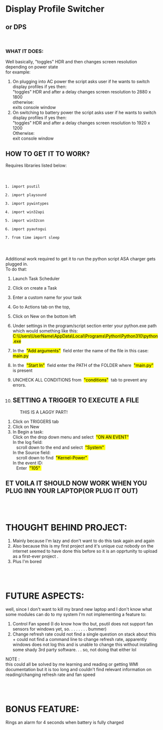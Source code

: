 # Display Profile Switcher
## or DPS
</br>

### WHAT IT DOES:
Well basically, "toggles" HDR and then changes screen resolution depending on power state  
for example:  
1. On plugging into AC power the script asks user if he wants to switch display profiles if yes then:  
"toggles" HDR and after a delay changes screen resolution to 2880 x 1800  
otherwise:  
exits console window  
2. On switching to battery power the script asks user if he wants to switch display profiles if yes then:  
"toggles" HDR and after a delay changes screen resolution to 1920 x 1200  
Otherwise:  
exit console window

## HOW TO GET IT TO WORK?
Requires libraries listed below:  
<code>
1. import psutil  
1. import playsound  
1. import pywintypes  
1. import win32api  
1. import win32con  
1. import pyautogui  
1. from time import sleep

</code>


Additional work required to get it to run the python script ASA charger gets plugged in.  
To do that:  
1. Launch Task Scheduler 
1. Click on create a Task
1. Enter a custom name for your task
1. Go to Actions tab on the top,
1. Click on New on the bottom left
1. Under settings in the program/script section enter your python.exe path which would something like this:  
<mark>C:\Users\UserName\AppData\Local\Programs\Python\Python310\python.exe</mark>  

1. In the &nbsp;<mark>"Add arguments"</mark>&nbsp; field enter the name of the file in this case:  
<mark>main.py</mark>

1. In the &nbsp;<mark>"Start In"</mark>&nbsp; field enter the PATH of the FOLDER where &nbsp;<mark>"main.py"</mark>&nbsp; is present
1. UNCHECK ALL CONDITIONS from &nbsp;<mark>"conditions"</mark>&nbsp; tab to prevent any errors.
1. ## SETTING A TRIGGER TO EXECUTE A FILE  
&nbsp;&nbsp;&nbsp;&nbsp;&nbsp;&nbsp;&nbsp;&nbsp;&nbsp;&nbsp;&nbsp;&nbsp;THIS IS A LAGGY PART!  
1. Click on TRIGGERS tab
2. Click on New
1. In Begin a task:  
Click on the drop down menu and select &nbsp;<mark>"ON AN EVENT"</mark>&nbsp;  
In the log field:  
&nbsp;&nbsp;&nbsp;scroll down to the end and select &nbsp;<mark>"System"&nbsp;</mark>  
In the Source field:  
&nbsp;&nbsp;&nbsp;scroll down to find &nbsp;<mark>"Kernel-Power"&nbsp;</mark>  
In the event ID:  
&nbsp;&nbsp;&nbsp;Enter &nbsp;<mark>"105"&nbsp;</mark>

## ET VOILA IT SHOULD NOW WORK WHEN YOU PLUG INN YOUR LAPTOP(OR PLUG IT OUT) 
<br>
<br>

# THOUGHT BEHIND PROJECT:
1. Mainly because I'm lazy and don't want to do this task again and again
1. Also because this is my first project and it's unique cuz nobody on the internet seemed to have done this before so it is an opprtunity to upload as a first-ever project .
1. Plus I'm bored
<br>
<br>

# FUTURE ASPECTS:
well, since I don't want to kill my brand new laptop and I don't know what some modules can do to my system I'm not implementing a feature to:  
1. Control Fan speed (I do know how tho but, psutil does not support fan sensors for windows yet, so. . . . . . . . bummer)
2. Change refresh rate could not find a single question on stack about this + could not find a command line to change refresh rate, apparently windows does not log this and is unable to change this without installing some shady 3rd party software. . . so, not doing that either lol

NOTE :  
 this could all be solved by me learning and reading or getting WMI documentation but it is too long and couldn't find relevant information on reading/changing refresh rate and fan speed

<br>
<br>

# BONUS FEATURE:
Rings an alarm for 4 seconds when battery is fully charged